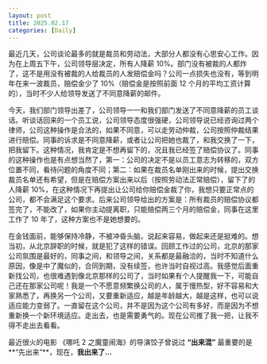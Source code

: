 ```yaml
---
layout: post
title: 2025.02.17
categories: [Daily]
---
```


最近几天，公司谈论最多的就是裁员和劳动法，大部分人都没有心思安心工作。因为在上周五下午，公司领导层决定，所有人降薪 10%。部门没有被裁的人都炸了，这不是用没有被裁的人给裁员的人发赔偿金吗？公司一点损失也没有，等到明年在来一波裁员，赔偿金少了 10%（赔偿金是按照前面 12 个月的平均工资计算的），当时不少人给领导发送了不同意降薪的邮件。

今天，我们部门领导出差了，公司领导一一和我们部门发送了不同意降薪的员工谈话。听谈话回来的一个员工说，公司领导态度很强硬，公司领导说已经咨询过两个律师，公司这种操作是合法的，如果不同意，可以走劳动仲裁，公司按照仲裁结果进行赔偿。同事的诉求是不同意降薪，或者让公司把她也裁了，和我交换了一下，把我留下。这种情况，我肯定是不想再留下的，况且我已经签了赔偿协议了。同事的这种操作也是有点想当然了，第一：公司的决定不是以员工意志为转移的，双方位置不同，看待问题的角度不同；第二：如果在裁员名单刚出来的时候，提出交换裁员名单还有希望，但是在赔偿方案出来以后（按照劳动法正常赔偿），留下了的人降薪 10%，在这种情况下再提出让公司给你赔偿金裁了你，我想只要正常点的公司，都不会满足这个要求。后来公司领导给出的方案是：所有裁员的赔偿协议都签完了，不能改了，如果你主动提离职，只能赔偿两三个月的赔偿金，同事在这里工作了 10 年了，这种方案也不是她想要的。

在金钱面前，能够保持冷静，不被冲昏头脑，说起来容易，做起来还是挺难的。想当初，从北京辞职的时候，就是犯了这样的错误。回顾工作过的公司，北京的那家公司氛围是最好的，同事之间，和领导之间，关系都是最融洽的，当时不知道什么原因，像是中了魔似的，合同到期，没有续签，也许当时自视过高。我感觉后面重新找公司，也很难遇到像北京那样的公司了，当时如果有个人提醒我一下，可能自己还在那家公司呢！我是一个不愿意频繁换公司的人，属于慢热型，好不容易和大家熟悉了，再换另一个公司，又要重新适应，越是年龄越大，越是这样，也可以说适应能力变弱了。一直留在这个公司，并不是因为这个公司有多好，而是因为不想重新换一个新环境适应。走出去，也是需要勇气的。现在公司推了我一把，让我不得不走出去看看。

最近很火的电影 《哪吒 2 之魔童闹海》的导演饺子曾说过 **“出来混”** 最重要的是**“先出来”**，现在，**我出来了...**



